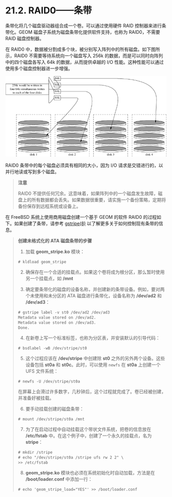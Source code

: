 # 21.2. RAID0——条带

条带化将几个磁盘驱动器组合成一个卷。可以通过使用硬件 RAID 控制器来进行条带化。GEOM 磁盘子系统为磁盘条带化提供软件支持，也称为 RAID0，不需要 RAID 磁盘控制器。

在 RAID0 中，数据被分割成多个块，被分别写入阵列中的所有磁盘。如下图所示，RAID0 不需要等待系统向一个磁盘写入 256k 的数据，而是可以同时向阵列中的四个磁盘各写入 64k 的数据，从而提供卓越的 I/O 性能。这种性能可以通过使用多个磁盘控制器进一步增强。

![](../.gitbook/assets/striping.png)

RAID0 条带中的每个磁盘必须具有相同的大小，因为 I/O 请求是交错进行的，以并行地读或写到多个磁盘。

> **注意**
>
> RAID0 不提供任何冗余。这意味着，如果阵列中的一个磁盘发生故障，磁盘上的所有数据都会丢失。如果数据很重要，请实施一个备份策略，定期将备份保存到远程系统或设备上。

在 FreeBSD 系统上使用商用磁盘创建一个基于 GEOM 的软件 RAID0 的过程如下。如果创建了条带，请参考 [gstripe(8)](https://www.freebsd.org/cgi/man.cgi?query=gstripe&sektion=8&format=html) 以了解更多关于如何控制现有条带的信息。

> **创建未格式化的 ATA 磁盘条带的步骤**
>
> 1. 加载 **geom_stripe.ko** 模块：
>
> ```shell-sessionl
> # kldload geom_stripe
> ```
>
> 2. 确保存在一个合适的挂载点。如果这个卷将成为根分区，那么暂时使用另一个挂载点，如 **/mnt**
>
> 3. 确定要条带化的磁盘的设备名称，并创建新的条带设备。例如，要对两个未使用和未分区的 ATA 磁盘进行条带化，设备名称为 **/dev/ad2** 和 **/dev/ad3**：
>
> ```shell-sessionl
> # gstripe label -v st0 /dev/ad2 /dev/ad3
> Metadata value stored on /dev/ad2.
> Metadata value stored on /dev/ad3.
> Done.
> ```
>
> 4. 在新卷上写一个标准标签，也称为分区表，并安装默认的引导代码：
>
> ```shell-sessionl
> # bsdlabel -wB /dev/stripe/st0
> ```
>
> 5. 这个过程应该在 **/dev/stripe** 中创建除 **st0** 之外的另外两个设备。这些设备包括 **st0a** 和 **st0c**。此时，可以使用 `newfs` 在 **st0a** 上创建一个 UFS 文件系统：
>
> ```shell-sessionl
> # newfs -U /dev/stripe/st0a
> ```
>
> 在屏幕上会滑过许多数字，几秒钟后，这个过程就完成了。卷已经被创建，并准备好被挂载。
>
> 6. 要手动挂载创建的磁盘条带：
>
> ```shell-sessionl
> # mount /dev/stripe/st0a /mnt
> ```
>
> 7. 为了在启动过程中自动挂载这个带状文件系统，把卷的信息放在 **/etc/fstab** 中。在这个例子中，创建了一个永久的挂载点，名为 **stripe**：
>
> ```shell-sessionl
> # mkdir /stripe
> # echo "/dev/stripe/st0a /stripe ufs rw 2 2" \
> >> /etc/fstab
> ```
>
> 8. **geom_stripe.ko** 模块也必须在系统初始化时自动加载，方法是在 **/boot/loader.conf** 中添加一行：
>
> ```shell-sessionl
> # echo 'geom_stripe_load="YES"' >> /boot/loader.conf
> ```
